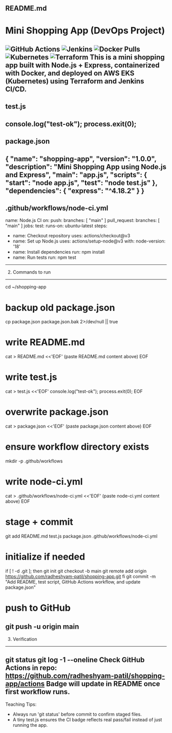 README.md
----------------------------------------------------
# Mini Shopping App (DevOps Project)
![GitHub Actions](https://github.com/radheshyam-patil/shopping-app/actions/workflows/node-ci.yml/badge.svg)
![Jenkins](https://img.shields.io/badge/build-Jenkins-blue)
![Docker Pulls](https://img.shields.io/docker/pulls/radheshyampatil/shopping-app)
![Kubernetes](https://img.shields.io/badge/Kubernetes-EKS-brightgreen)
![Terraform](https://img.shields.io/badge/IaC-Terraform-5C4EE5)
This is a mini shopping app built with Node.js + Express, containerized with Docker,
and deployed on AWS EKS (Kubernetes) using Terraform and Jenkins CI/CD.
----------------------------------------------------
test.js
----------------------------------------------------
console.log("test-ok");
process.exit(0);
----------------------------------------------------
package.json
----------------------------------------------------
{
 "name": "shopping-app",
 "version": "1.0.0",
 "description": "Mini Shopping App using Node.js and Express",
 "main": "app.js",
 "scripts": {
 "start": "node app.js",
 "test": "node test.js"
 },
 "dependencies": {
 "express": "^4.18.2"
 }
}
----------------------------------------------------
.github/workflows/node-ci.yml
----------------------------------------------------
name: Node.js CI
on:
 push:
 branches: [ "main" ]
 pull_request:
 branches: [ "main" ]
jobs:
 test:
 runs-on: ubuntu-latest
 steps:
 - name: Checkout repository
 uses: actions/checkout@v3
 - name: Set up Node.js
 uses: actions/setup-node@v3
 with:
 node-version: '18'
 - name: Install dependencies
 run: npm install
 - name: Run tests
 run: npm test
----------------------------------------------------
2) Commands to run
------------------
cd ~/shopping-app
# backup old package.json
cp package.json package.json.bak 2>/dev/null || true
# write README.md
cat > README.md <<'EOF'
(paste README.md content above)
EOF
# write test.js
cat > test.js <<'EOF'
console.log("test-ok");
process.exit(0);
EOF
# overwrite package.json
cat > package.json <<'EOF'
(paste package.json content above)
EOF
# ensure workflow directory exists
mkdir -p .github/workflows
# write node-ci.yml
cat > .github/workflows/node-ci.yml <<'EOF'
(paste node-ci.yml content above)
EOF
# stage + commit
git add README.md test.js package.json .github/workflows/node-ci.yml
# initialize if needed
if [ ! -d .git ]; then
 git init
 git checkout -b main
 git remote add origin https://github.com/radheshyam-patil/shopping-app.git
fi
git commit -m "Add README, test script, GitHub Actions workflow, and update package.json"
# push to GitHub
git push -u origin main
----------------------------------------------------
3) Verification
---------------
git status
git log -1 --oneline
Check GitHub Actions in repo:
https://github.com/radheshyam-patil/shopping-app/actions
Badge will update in README once first workflow runs.
----------------------------------------------------
Teaching Tips:
- Always run 'git status' before commit to confirm staged files.
- A tiny test.js ensures the CI badge reflects real pass/fail instead of just running the app.
